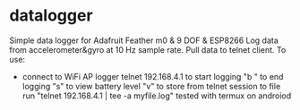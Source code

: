 # datalogger
Simple data logger for Adafruit Feather m0 &amp; 9 DOF &amp; ESP8266
Log data from accelerometer&gyro at 10 Hz sample rate. Pull data to telnet client. To use:
- connect to WiFi AP logger
telnet 192.168.4.1
to start logging "b <comment>"
to end logging "s"
to view battery level "v"
to store from telnet session to file run "telnet 192.168.4.1 | tee -a myfile.log"
tested with termux on androiod
